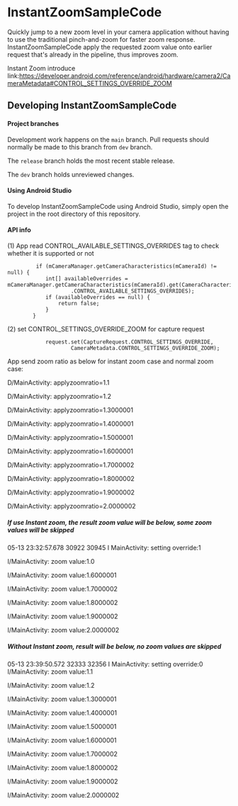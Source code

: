 # InstantZoomSampleCode

Quickly jump to a new zoom level in your camera application without having to use the traditional pinch-and-zoom for faster zoom response.
InstantZoomSampleCode apply the requested zoom value onto earlier request that's already in the pipeline, thus improves zoom.

Instant Zoom introduce link:https://developer.android.com/reference/android/hardware/camera2/CameraMetadata#CONTROL_SETTINGS_OVERRIDE_ZOOM

## Developing InstantZoomSampleCode

#### Project branches

Development work happens on the `main` branch. Pull requests should normally be made to this branch from `dev` branch.

The `release` branch holds the most recent stable release.

The `dev` branch holds unreviewed changes.

#### Using Android Studio

To develop InstantZoomSampleCode using Android Studio, simply open the project in the root directory of this repository.

#### API info
(1) App read CONTROL_AVAILABLE_SETTINGS_OVERRIDES tag to check whether it is supported or not

             if (mCameraManager.getCameraCharacteristics(mCameraId) != null) {
                int[] availableOverrides = mCameraManager.getCameraCharacteristics(mCameraId).get(CameraCharacteristics
                        .CONTROL_AVAILABLE_SETTINGS_OVERRIDES);
                if (availableOverrides == null) {
                    return false;
                }
            }
        

(2) set CONTROL_SETTINGS_OVERRIDE_ZOOM for capture request

                request.set(CaptureRequest.CONTROL_SETTINGS_OVERRIDE,
                        CameraMetadata.CONTROL_SETTINGS_OVERRIDE_ZOOM);
        
App send zoom ratio as below for instant zoom case and normal zoom case:

D/MainActivity: applyzoomratio=1.1

D/MainActivity: applyzoomratio=1.2

D/MainActivity: applyzoomratio=1.3000001

D/MainActivity: applyzoomratio=1.4000001

D/MainActivity: applyzoomratio=1.5000001

D/MainActivity: applyzoomratio=1.6000001

D/MainActivity: applyzoomratio=1.7000002

D/MainActivity: applyzoomratio=1.8000002

D/MainActivity: applyzoomratio=1.9000002

D/MainActivity: applyzoomratio=2.0000002

##### If use Instant zoom, the result zoom value will be below, some zoom values will be skipped

05-13 23:32:57.678 30922 30945 I MainActivity: setting override:1 

I/MainActivity: zoom value:1.0

I/MainActivity: zoom value:1.6000001

I/MainActivity: zoom value:1.7000002

I/MainActivity: zoom value:1.8000002

I/MainActivity: zoom value:1.9000002

I/MainActivity: zoom value:2.0000002


##### Without Instant zoom, result will be below, no zoom values are skipped

05-13 23:39:50.572 32333 32356 I MainActivity: setting override:0                                                                                                                                                                            
I/MainActivity: zoom value:1.1

I/MainActivity: zoom value:1.2

I/MainActivity: zoom value:1.3000001

I/MainActivity: zoom value:1.4000001

I/MainActivity: zoom value:1.5000001

I/MainActivity: zoom value:1.6000001

I/MainActivity: zoom value:1.7000002

I/MainActivity: zoom value:1.8000002

I/MainActivity: zoom value:1.9000002

I/MainActivity: zoom value:2.0000002
